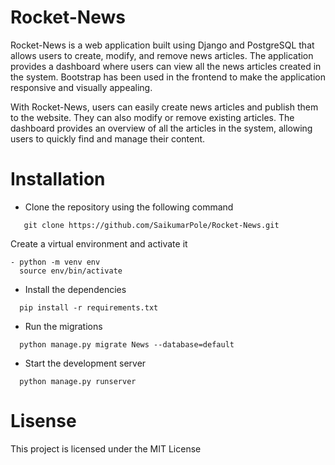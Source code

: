 # Rocket-News
Rocket-News is a web application built using Django and PostgreSQL that allows users to create, modify, and remove news articles. The application provides a dashboard where users can view all the news articles created in the system. Bootstrap has been used in the frontend to make the application responsive and visually appealing.

With Rocket-News, users can easily create news articles and publish them to the website. They can also modify or remove existing articles. The dashboard provides an overview of all the articles in the system, allowing users to quickly find and manage their content.

# Installation
- Clone the repository using the following command <br> 
```
   git clone https://github.com/SaikumarPole/Rocket-News.git
```
 Create a virtual environment and activate it 

```
- python -m venv env 
  source env/bin/activate
```
- Install the dependencies 

```
  pip install -r requirements.txt 
```
- Run the migrations
```
  python manage.py migrate News --database=default 
```
- Start the development server 
```
  python manage.py runserver 
```
# Lisense
  This project is licensed under the MIT License 
